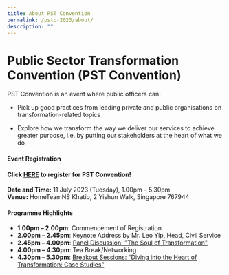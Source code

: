 ```yaml
---
title: About PST Convention
permalink: /pstc-2023/about/
description: ""
---
```

# Public Sector Transformation Convention (PST Convention)

PST Convention is an event where public officers can:
* Pick up good practices from leading private and public organisations on transformation-related topics

* Explore how we transform the way we deliver our services to achieve greater purpose, i.e. by putting our stakeholders at the heart of what we do

#### Event Registration
#### **Click&nbsp;[HERE](https://www.gevme.com/public-service-week-2023-43276652)&nbsp;to register for PST Convention!**<br>
**Date and Time:**&nbsp;11 July 2023 (Tuesday), 1.00pm – 5.30pm<br>
**Venue:**&nbsp;HomeTeamNS Khatib, 2 Yishun Walk, Singapore 767944

#### Programme Highlights
*   **1.00pm – 2.00pm**: Commencement of Registration
*   **2.00pm – 2.45pm**: Keynote Address by Mr. Leo Yip, Head, Civil Service
*   **2.45pm – 4.00pm**: [Panel Discussion: "The Soul of Transformation"](https://www.publicserviceweek.gov.sg/pstc-2023/paneldiscussion/)
*   **4.00pm – 4.30pm**: Tea Break/Networking
*   **4.30pm – 5.30pm**: [Breakout Sessions: “Diving into the Heart of Transformation: Case Studies”](https://www.publicserviceweek.gov.sg/pstc-2023/breakoutsessions/)